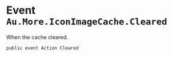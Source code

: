 # Event `Au.More.IconImageCache.Cleared`

When the cache cleared.

```
public event Action Cleared
```